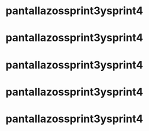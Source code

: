 # pantallazossprint3ysprint4
# pantallazossprint3ysprint4
# pantallazossprint3ysprint4
# pantallazossprint3ysprint4
# pantallazossprint3ysprint4

